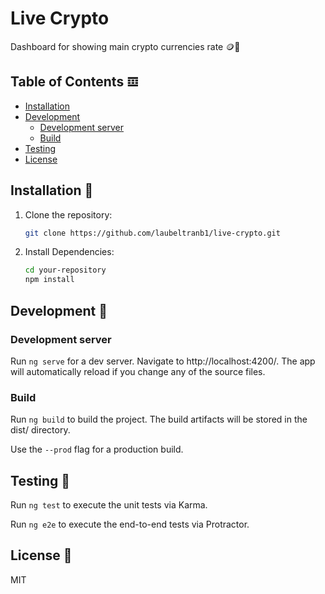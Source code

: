 # Live Crypto

Dashboard for showing main crypto currencies rate 🪙💸

## Table of Contents 𝌞

- [Installation](#installation)
- [Development](#development)
  - [Development server](#development-server)
  - [Build](#build)
- [Testing](#testing)
- [License](#license)

## Installation 💾

1. Clone the repository:

   ```sh
   git clone https://github.com/laubeltranb1/live-crypto.git
   ```

2. Install Dependencies:
   ```sh
   cd your-repository
   npm install
   ```

## Development 📘

### Development server

Run `ng serve` for a dev server. Navigate to http://localhost:4200/. The app will automatically reload if you change any of the source files.

### Build

Run `ng build` to build the project. The build artifacts will be stored in the dist/ directory.

Use the `--prod` flag for a production build.

## Testing 🧪

Run `ng test` to execute the unit tests via Karma.

Run `ng e2e` to execute the end-to-end tests via Protractor.

## License 🪪

MIT
